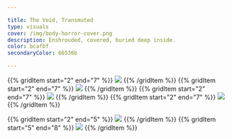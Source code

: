 ```yaml
---

title: The Void, Transmuted
type: visuals
cover: /img/body-horror-cover.png
description: Enshrouded, covered, buried deep inside.
color: bcafbf
secondaryColor: 66536b

---
```


{{% gridItem start="2" end="7" %}}
![](/img/the-void/the-void-11.png)
{{% /gridItem %}}
{{% gridItem start="2" end="7" %}}
![](/img/the-void/the-void-9.png)
{{% /gridItem %}}
{{% gridItem start="2" end="7" %}}
![](/img/the-void/the-void-31.png)
{{% /gridItem %}}
{{% gridItem start="2" end="7" %}}
![](/img/the-void/the-void-29.png)
{{% /gridItem %}}


{{% gridItem start="2" end="5" %}}
![](/img/the-void/the-void-40.png)
{{% /gridItem %}}
{{% gridItem start="5" end="8" %}}
![](/img/the-void/the-void-39.png)
{{% /gridItem %}}
